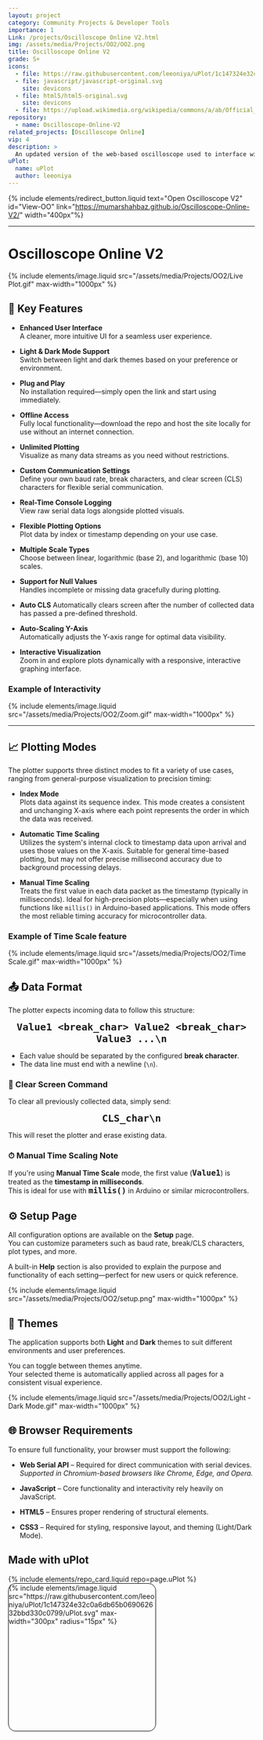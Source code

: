 ```yaml
---
layout: project
category: Community Projects & Developer Tools
importance: 1
Link: /projects/Oscilloscope Online V2.html
img: /assets/media/Projects/OO2/OO2.png
title: Oscilloscope Online V2
grade: S+
icons:
  - file: https://raw.githubusercontent.com/leeoniya/uPlot/1c147324e32c0a6db65b069062632bbd330c0799/uPlot.svg
  - file: javascript/javascript-original.svg
    site: devicons
  - file: html5/html5-original.svg
    site: devicons
  - file: https://upload.wikimedia.org/wikipedia/commons/a/ab/Official_CSS_Logo.svg
repository:
  - name: Oscilloscope-Online-V2
related_projects: [Oscilloscope Online]
vip: 4
description: >
  An updated version of the web-based oscilloscope used to interface with microcontrollers to capture, visualize, and analyze real-time signals remotely.
uPlot:
  name: uPlot
  author: leeoniya
---
```


{% include elements/redirect_button.liquid text="Open Oscilloscope V2" id="View-OO" link="https://mumarshahbaz.github.io/Oscilloscope-Online-V2/" width="400px"%}

---

# Oscilloscope Online V2

{% include elements/image.liquid src="/assets/media/Projects/OO2/Live Plot.gif" max-width="1000px" %}

## 🔧 Key Features

- **Enhanced User Interface**  
  A cleaner, more intuitive UI for a seamless user experience.

- **Light & Dark Mode Support**  
  Switch between light and dark themes based on your preference or environment.

- **Plug and Play**  
  No installation required—simply open the link and start using immediately.

- **Offline Access**  
  Fully local functionality—download the repo and host the site locally for use without an internet connection.

- **Unlimited Plotting**  
  Visualize as many data streams as you need without restrictions.

- **Custom Communication Settings**  
  Define your own baud rate, break characters, and clear screen (CLS) characters for flexible serial communication.

- **Real-Time Console Logging**  
  View raw serial data logs alongside plotted visuals.

- **Flexible Plotting Options**  
  Plot data by index or timestamp depending on your use case.

- **Multiple Scale Types**  
  Choose between linear, logarithmic (base 2), and logarithmic (base 10) scales.

- **Support for Null Values**  
  Handles incomplete or missing data gracefully during plotting.

- **Auto CLS**
  Automatically clears screen after the number of collected data has passed a pre-defined threshold.

- **Auto-Scaling Y-Axis**  
  Automatically adjusts the Y-axis range for optimal data visibility.

- **Interactive Visualization**  
  Zoom in and explore plots dynamically with a responsive, interactive graphing interface.

### Example of Interactivity
{% include elements/image.liquid src="/assets/media/Projects/OO2/Zoom.gif" max-width="1000px" %}

---

## 📈 Plotting Modes

The plotter supports three distinct modes to fit a variety of use cases, ranging from general-purpose visualization to precision timing:

- **Index Mode**  
  Plots data against its sequence index. This mode creates a consistent and unchanging X-axis where each point represents the order in which the data was received.

- **Automatic Time Scaling**  
  Utilizes the system's internal clock to timestamp data upon arrival and uses those values on the X-axis. Suitable for general time-based plotting, but may not offer precise millisecond accuracy due to background processing delays.

- **Manual Time Scaling**  
  Treats the first value in each data packet as the timestamp (typically in milliseconds). Ideal for high-precision plots—especially when using functions like `millis()` in Arduino-based applications. This mode offers the most reliable timing accuracy for microcontroller data.

### Example of Time Scale feature
{% include elements/image.liquid src="/assets/media/Projects/OO2/Time Scale.gif" max-width="1000px" %}

## 📤 Data Format

The plotter expects incoming data to follow this structure:

<div align="center">
<span style="font-family: monospace; font-size: x-large; font-weight: bold;">Value1 &lt;break_char&gt; Value2 &lt;break_char&gt; Value3 ...\n</span></div>

- Each value should be separated by the configured **break character**.
- The data line must end with a newline (`\n`).

### 🧹 Clear Screen Command

To clear all previously collected data, simply send:

<div align="center"><span style="font-family: monospace; font-size: x-large; font-weight: bold;">CLS_char\n</span></div>

This will reset the plotter and erase existing data.

### ⏱ Manual Time Scaling Note

If you're using **Manual Time Scale** mode, the first value (<span style="font-family: monospace; font-size: large; font-weight: bold;">Value1</span>) is treated as the **timestamp in milliseconds**.  
This is ideal for use with <span style="font-family: monospace; font-size: large; font-weight: bold;">millis()</span> in Arduino or similar microcontrollers.

## ⚙️ Setup Page

All configuration options are available on the **Setup** page.  
You can customize parameters such as baud rate, break/CLS characters, plot types, and more.

A built-in **Help** section is also provided to explain the purpose and functionality of each setting—perfect for new users or quick reference.

{% include elements/image.liquid src="/assets/media/Projects/OO2/setup.png" max-width="1000px" %}

## 🎨 Themes

The application supports both **Light** and **Dark** themes to suit different environments and user preferences.

You can toggle between themes anytime.  
Your selected theme is automatically applied across all pages for a consistent visual experience.

{% include elements/image.liquid src="/assets/media/Projects/OO2/Light - Dark Mode.gif" max-width="1000px" %}


## 🌐 Browser Requirements

To ensure full functionality, your browser must support the following:

- **Web Serial API** – Required for direct communication with serial devices.  
  *Supported in Chromium-based browsers like Chrome, Edge, and Opera.*

- **JavaScript** – Core functionality and interactivity rely heavily on JavaScript.

- **HTML5** – Ensures proper rendering of structural elements.

- **CSS3** – Required for styling, responsive layout, and theming (Light/Dark Mode).

## Made with uPlot
<div class="card-container" style="align-items:center; flex-direction: row; justify-content: center; gap: 10px;">
{% include elements/repo_card.liquid repo=page.uPlot %}
<div style="width:300px; height:300px; border: 1px solid black; border-radius:15px;">
{% include elements/image.liquid src="https://raw.githubusercontent.com/leeoniya/uPlot/1c147324e32c0a6db65b069062632bbd330c0799/uPlot.svg" max-width="300px" radius="15px" %}
</div>
</div>